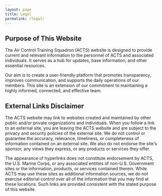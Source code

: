 ```yaml
---
layout: page
title: Legal
permalink: /legal/
---
```


## Purpose of This Website

The Air Control Training Squadron (ACTS) website is designed to provide current and relevant information to the personnel of ACTS and associated individuals. It serves as a hub for updates, base information, and other essential resources. 

Our aim is to create a user-friendly platform that promotes transparency, improves communication, and supports the daily operations of our members. This site is an extension of our commitment to maintaining a highly informed, connected, and effective team.

## External Links Disclaimer

The ACTS website may link to websites created and maintained by other public and/or private organizations and individuals. When you follow a link to an external site, you are leaving the ACTS website and are subject to the privacy and security policies of the external site. We do not control or guarantee the accuracy, relevance, timeliness, or completeness of information contained on an external site. We also do not endorse the site's sponsor, any views they express, or any products or services they offer.

The appearance of hyperlinks does not constitute endorsement by ACTS, the U.S. Marine Corps, or any associated entities of non-U.S. Government sites or the information, products, or services contained therein. While ACTS may use these sites as additional information sources, we do not exercise editorial control over all of the information that you may find at these locations. Such links are provided consistent with the stated purpose of this website.
